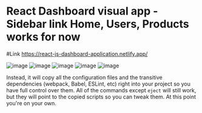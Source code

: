 # React Dashboard visual app - Sidebar link Home, Users, Products works for now

#Link
https://react-js-dashboard-application.netlify.app/



![image](https://user-images.githubusercontent.com/25538870/211641633-a1d375c1-d53f-4c04-862f-b4238d006d79.png)
![image](https://user-images.githubusercontent.com/25538870/211641723-5d0aba5a-a784-4ca0-82a5-cfe27eed4d59.png)
![image](https://user-images.githubusercontent.com/25538870/211642026-2c97b354-70f4-45a2-a59a-fbea08f7f136.png)
![image](https://user-images.githubusercontent.com/25538870/211641868-8d240edb-d3d0-4109-a4bd-f7ceedb6f255.png)
![image](https://user-images.githubusercontent.com/25538870/211641935-8c4c023a-b929-4cdf-bcf8-98d286fb78f3.png)

Instead, it will copy all the configuration files and the transitive dependencies (webpack, Babel, ESLint, etc) right into your project so you have full control over them. All of the commands except `eject` will still work, but they will point to the copied scripts so you can tweak them. At this point you're on your own.
